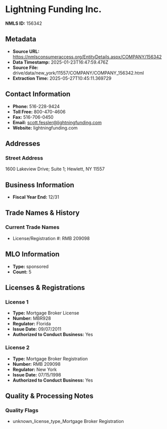 # Lightning Funding Inc.

**NMLS ID:** 156342

## Metadata
- **Source URL:** https://nmlsconsumeraccess.org/EntityDetails.aspx/COMPANY/156342
- **Data Timestamp:** 2025-01-23T16:47:59.476Z
- **Source File:** drive/data/new_york/11557/COMPANY/COMPANY_156342.html
- **Extraction Time:** 2025-05-27T10:45:11.369729

## Contact Information
- **Phone:** 516-228-9424
- **Toll Free:** 800-470-4606
- **Fax:** 516-706-0450
- **Email:** scott.fessler@lightningfunding.com
- **Website:** lightningfunding.com

## Addresses
### Street Address
1600 Lakeview Drive; Suite 1; Hewlett, NY 11557

## Business Information
- **Fiscal Year End:** 12/31

## Trade Names & History
### Current Trade Names
- License/Registration #: RMB 209098

## MLO Information
- **Type:** sponsored
- **Count:** 5

## Licenses & Registrations

### License 1
- **Type:** Mortgage Broker License
- **Number:** MBR928
- **Regulator:** Florida
- **Issue Date:** 09/07/2011
- **Authorized to Conduct Business:** Yes

### License 2
- **Type:** Mortgage Broker Registration
- **Number:** RMB 209098
- **Regulator:** New York
- **Issue Date:** 07/15/1998
- **Authorized to Conduct Business:** Yes

## Quality & Processing Notes
### Quality Flags
- unknown_license_type_Mortgage Broker Registration

